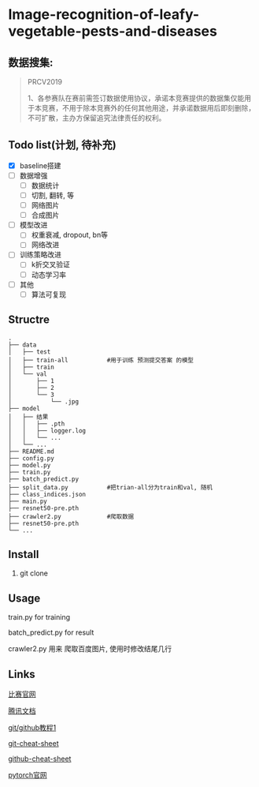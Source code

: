 # Image-recognition-of-leafy-vegetable-pests-and-diseases



## 数据搜集:



> PRCV2019
>
> 1、各参赛队在赛前需签订数据使用协议，承诺本竞赛提供的数据集仅能用于本竞赛，不用于除本竞赛外的任何其他用途，并承诺数据用后即刻删除，不可扩散，主办方保留追究法律责任的权利。









## Todo list(计划, 待补充)

- [x] baseline搭建
- [ ] 数据增强
  - [ ] 数据统计
  - [ ] 切割, 翻转, 等
  - [ ] 网络图片
  - [ ] 合成图片
- [ ] 模型改进
  - [ ] 权重衰减, dropout, bn等
  - [ ] 网络改进
- [ ] 训练策略改进
  - [ ] k折交叉验证
  - [ ] 动态学习率
- [ ] 其他
  - [ ] 算法可复现

## Structre

```
.
├── data
│   ├── test
│   ├── train-all			#用于训练 预测提交答案 的模型
│   ├── train
│   └── val
│       ├── 1
│       ├── 2
│       └── 3
│           └── .jpg
├── model
│   ├── 结果
│   │   ├── .pth
│   │   ├── logger.log
│   │   └── ...
│   └── ...
├── README.md
├── config.py
├── model.py
├── train.py
├── batch_predict.py
├── split_data.py  			#把trian-all分为train和val, 随机
├── class_indices.json
├── main.py
├── resnet50-pre.pth
├── crawler2.py 			#爬取数据
├── resnet50-pre.pth
└── ...
```

## Install

1. git clone

## Usage

train.py for training

batch_predict.py for result

crawler2.py 用来 爬取百度图片, 使用时修改结尾几行


## Links

[比赛官网](https://challenge.xfyun.cn/topic/info?type=pests-diseases)

[腾讯文档](https://docs.qq.com/doc/DQ1FrUGFJeUxaTlhq)

[git/github教程1](https://www.liaoxuefeng.com/wiki/896043488029600/900375748016320)

[git-cheat-sheet](https://github.com/flyhigher139/Git-Cheat-Sheet)

[github-cheat-sheet](https://github.com/tiimgreen/github-cheat-sheet)

[pytorch官网](https://pytorch.org/)

